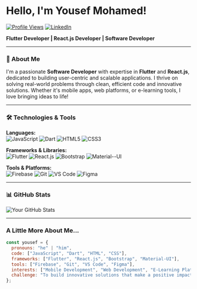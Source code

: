 # Hello, I'm Yousef Mohamed! 

[![Profile Views](https://komarev.com/ghpvc/?username=yousefkhalaf0&color=blue&style=flat-square)](https://github.com/yousefkhalaf0)
[![LinkedIn](https://img.shields.io/badge/LinkedIn-Connect-blue?style=flat-square&logo=linkedin)](https://www.linkedin.com/in/yousefkhalaf0)

**Flutter Developer | React.js Developer | Software Developer**

---

### 🚀 About Me
I'm a passionate **Software Developer** with expertise in **Flutter** and **React.js**, dedicated to building user-centric and scalable applications. I thrive on solving real-world problems through clean, efficient code and innovative solutions. Whether it's mobile apps, web platforms, or e-learning tools, I love bringing ideas to life!

---

### 🛠️ Technologies & Tools

**Languages:**  
![JavaScript](https://img.shields.io/badge/-JavaScript-F7DF1E?style=flat-square&logo=javascript&logoColor=black)
![Dart](https://img.shields.io/badge/-Dart-0175C2?style=flat-square&logo=dart&logoColor=white)
![HTML5](https://img.shields.io/badge/-HTML5-E34F26?style=flat-square&logo=html5&logoColor=white)
![CSS3](https://img.shields.io/badge/-CSS3-1572B6?style=flat-square&logo=css3&logoColor=white)

**Frameworks & Libraries:**  
![Flutter](https://img.shields.io/badge/-Flutter-02569B?style=flat-square&logo=flutter&logoColor=white)
![React.js](https://img.shields.io/badge/-React.js-61DAFB?style=flat-square&logo=react&logoColor=black)
![Bootstrap](https://img.shields.io/badge/-Bootstrap-7952B3?style=flat-square&logo=bootstrap&logoColor=white)
![Material--UI](https://img.shields.io/badge/-Material--UI-0081CB?style=flat-square&logo=mui&logoColor=white)

**Tools & Platforms:**  
![Firebase](https://img.shields.io/badge/-Firebase-FFCA28?style=flat-square&logo=firebase&logoColor=black)
![Git](https://img.shields.io/badge/-Git-F05032?style=flat-square&logo=git&logoColor=white)
![VS Code](https://img.shields.io/badge/-VS%20Code-007ACC?style=flat-square&logo=visual-studio-code&logoColor=white)
![Figma](https://img.shields.io/badge/-Figma-F24E1E?style=flat-square&logo=figma&logoColor=white)

---

### 📊 GitHub Stats

![Your GitHub Stats](https://github-readme-stats.vercel.app/api?username=yousefkhalaf0&show_icons=true&theme=graywhite)

---

###  A Little More About Me...

```javascript
const yousef = {
  pronouns: "he" | "him",
  code: ["JavaScript", "Dart", "HTML", "CSS"],
  frameworks: ["Flutter", "React.js", "Bootstrap", "Material-UI"],
  tools: ["Firebase", "Git", "VS Code", "Figma"],
  interests: ["Mobile Development", "Web Development", "E-Learning Platforms"],
  challenge: "To build innovative solutions that make a positive impact!"
};
